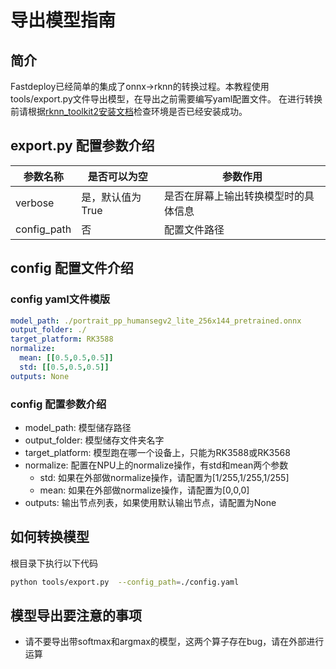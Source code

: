 # 导出模型指南

## 简介

Fastdeploy已经简单的集成了onnx->rknn的转换过程。本教程使用tools/export.py文件导出模型，在导出之前需要编写yaml配置文件。
在进行转换前请根据[rknn_toolkit2安装文档](./install_rknn_toolkit2.md)检查环境是否已经安装成功。


## export.py 配置参数介绍

| 参数名称            | 是否可以为空     | 参数作用               |
|-----------------|------------|--------------------|
| verbose         | 是，默认值为True | 是否在屏幕上输出转换模型时的具体信息 |
| config_path     | 否          | 配置文件路径             |

## config 配置文件介绍

### config yaml文件模版

```yaml
model_path: ./portrait_pp_humansegv2_lite_256x144_pretrained.onnx
output_folder: ./
target_platform: RK3588
normalize:
  mean: [[0.5,0.5,0.5]]
  std: [[0.5,0.5,0.5]]
outputs: None
```

### config 配置参数介绍
* model_path: 模型储存路径
* output_folder: 模型储存文件夹名字
* target_platform: 模型跑在哪一个设备上，只能为RK3588或RK3568
* normalize: 配置在NPU上的normalize操作，有std和mean两个参数
  * std: 如果在外部做normalize操作，请配置为[1/255,1/255,1/255]
  * mean: 如果在外部做normalize操作，请配置为[0,0,0]
* outputs: 输出节点列表，如果使用默认输出节点，请配置为None

## 如何转换模型
根目录下执行以下代码

```bash
python tools/export.py  --config_path=./config.yaml
```

## 模型导出要注意的事项

* 请不要导出带softmax和argmax的模型，这两个算子存在bug，请在外部进行运算
